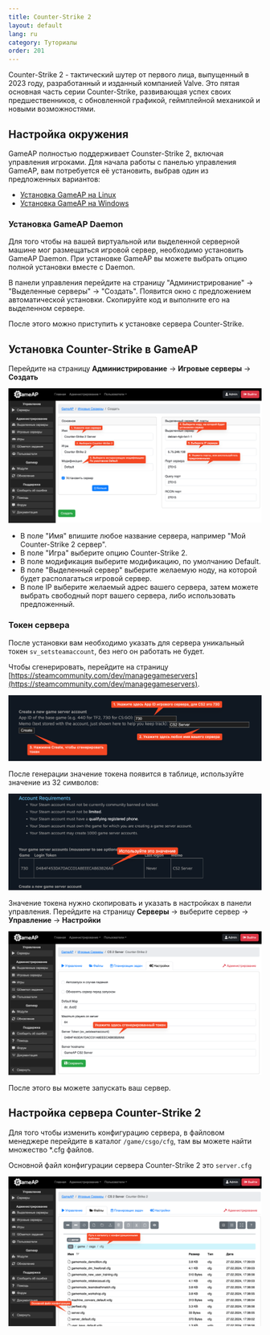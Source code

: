 ```yaml
---
title: Counter-Strike 2
layout: default
lang: ru
category: Туториалы
order: 201
---
```


Counter-Strike 2 - тактический шутер от первого лица, выпущенный в 2023 году, разработанный и изданный компанией Valve. 
Это пятая основная часть серии Counter-Strike, развивающая успех своих предшественников, с обновленной графикой, 
геймплейной механикой и новыми возможностями.

## Настройка окружения

GameAP полностью поддерживает Counster-Strike 2, включая управления игроками.
Для начала работы с панелью управления GameAP, вам потребуется её установить, выбрав один из предложенных вариантов:

* [Установка GameAP на Linux](/ru/install/install_on_linux.html)
* [Установка GameAP на Windows](/ru/install/install_on_windows.html)

### Установка GameAP Daemon

Для того чтобы на вашей виртуальной или выделенной серверной машине мог размещаться игровой сервер, 
необходимо установить GameAP Daemon. 
При установке GameAP вы можете выбрать опцию полной установки вместе с Daemon.

В панели управления перейдите на страницу "Администрирование" -> "Выделенные серверы" -> "Создать". 
Появится окно с предложением автоматической установки. Скопируйте код и выполните его на выделенном сервере.

После этого можно приступить к установке сервера Counter-Strike.

## Установка Counter-Strike в GameAP

Перейдите на страницу **Администрирование** -> **Игровые серверы** -> **Создать**

![](/images/ru/tutorials/cs2/create_form.png)

* В поле "Имя" впишите любое название сервера, например "Мой Counter-Strike 2 сервер".
* В поле "Игра" выберите опцию Counter-Strike 2.
* В поле модификация выберите модификацию, по умолчанию Default.
* В поле "Выделенный сервер" выберите желаемую ноду, на которой будет располагаться игровой сервер.
* В поле IP выберите желаемый адрес вашего сервера, затем можете выбрать свободный порт вашего сервера, либо
использовать предложенный.

### Токен сервера

После установки вам необходимо указать для сервера уникальный токен `sv_setsteamaccount`,
без него он работать не будет.

Чтобы сгенерировать, перейдите на страницу 
[https://steamcommunity.com/dev/managegameservers](https://steamcommunity.com/dev/managegameservers).

![](/images/ru/tutorials/cs2/token_generation.png)

После генерации значение токена появится в таблице, используйте значение из 32 символов:

![](/images/ru/tutorials/cs2/token_table.png)
 
Значение токена нужно скопировать и указать в настройках в панели управления.
Перейдите на страницу **Серверы** -> выберите сервер -> **Управление** -> **Настройки**

![](/images/ru/tutorials/cs2/set_token.png)

После этого вы можете запускать ваш сервер.

## Настройка сервера Counter-Strike 2

Для того чтобы изменить конфигурацию сервера, в файловом менеджере перейдите
в каталог `/game/csgo/cfg`, там вы можете найти множество *.cfg файлов.

Основной файл конфигурации сервера Counter-Strike 2 это `server.cfg`

![](/images/ru/tutorials/cs2/server_config.png)